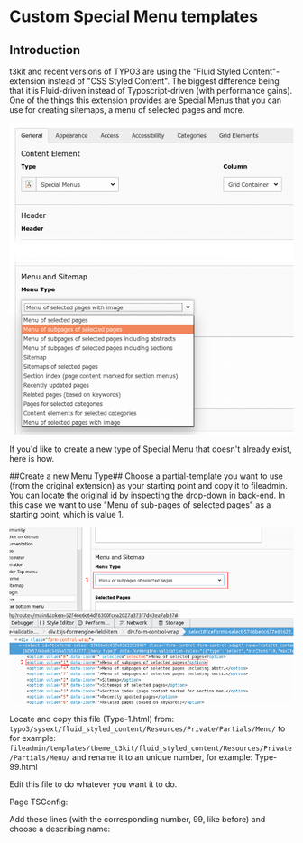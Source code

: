 # Custom Special Menu templates #

## Introduction ##

t3kit and recent versions of TYPO3 are using the "Fluid Styled Content"-extension instead of "CSS Styled Content". The biggest difference being that it is Fluid-driven instead of Typoscript-driven (with performance gains). One of the things this extension provides are Special Menus that you can use for creating sitemaps, a menu of selected pages and more.

![](menu_type.png)

If you'd like to create a new type of Special Menu that doesn't already exist, here is how.

##Create a new Menu Type##
Choose a partial-template you want to use (from the original extension) as your starting point and copy it to fileadmin. You can locate the original id by inspecting the drop-down in back-end. In this case we want to use "Menu of sub-pages of selected pages" as a starting point, which is value 1.

![](locate_id.png)

Locate and copy this file (Type-1.html) from: ```typo3/sysext/fluid_styled_content/Resources/Private/Partials/Menu/``` to for example: ```fileadmin/templates/theme_t3kit/fluid_styled_content/Resources/Private/Partials/Menu/``` and rename it to an unique number, for example: Type-99.html

Edit this file to do whatever you want it to do.

Page TSConfig:

Add these lines (with the corresponding number, 99, like before) and choose a describing name:




